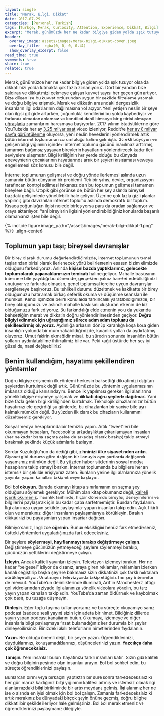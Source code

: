 ```yaml
---
layout: single
title: "Merak, Bilgi, Dikkat"
date: 2017-07-29
categories: [Personal, Turkish]
tags: [Türkçe, Merak, Curiosity, Attention, Experience, Dikkat, Bilgi]
excerpt: "Merak, günümüzde her ne kadar bilgiye giden yolda ışık tutuyor olsa da dikkatimizi yolda tutmakta çok fazla zorlanıyoruz. Dört bir yandan bize saldıran ve dikkatimizi çekmeye çalışan kuvvet sayısı her geçen gün artıyor."
header:
  overlay_image: assets/images/merak-bilgi-dikkat-cover.jpeg
  overlay_filter: rgba(0, 0, 0, 0.44)
  show_overlay_excerpt: false
read_time: true
comments: true
share: true
related: true
---
```


Merak, günümüzde her ne kadar bilgiye giden yolda ışık tutuyor olsa da dikkatimizi yolda tutmakta çok fazla zorlanıyoruz. Dört bir yandan bize saldıran ve dikkatimizi çekmeye çalışan kuvvet sayısı her geçen gün artıyor. Bize düşen ise bu kuvvet ordusundan uygun bir şekilde filtreleme yapmak ve doğru bilgiye erişmek. Merak ve dikkatin arasındaki dengesizlik insanların ilgi odaklarının dağılmasına yol açıyor. Yeni yetişen neslin bir şeye olan ilgisi git gide artarken, çoğunlukla kendilerini bu yolda kaybediyor ve farkında olmadan anlamsız ve kendileri dahil kimseye bir getirisi olmayan [uğraşlarla](https://www.youtube.com/watch?v=xX1KxzSDfiw) zamanlarını harcamaya başlıyorlar. 2017 yılının istatistiklerine göre YouTube’da her ay [3.25 milyar saat](https://fortunelords.com/youtube-statistics/) video izleniyor, Reddit’te [her ay 8 milyar sayfa görüntülenme](http://expandedramblings.com/index.php/reddit-stats/) oluyorsa, yeni neslin heveslerini yönlendirmek artık bütün internet toplumunun sorumluluğu haline gelmiştir. Sürekli büyüyen ve gelişen bilgi yığınının içindeki internet toplumu gücünü inanılmaz arttırmış, tamamen bağımsız yaşayan bireylerin hayatlarını yönlendirecek kadar ileri seviyelere ulaşmıştır. Bilgi kirliliğinin her yerde olduğu bu dünyada ebeveynlerin çocuklarının hayatlarında artık bir şeyleri kısıtlaması ve/veya engellemesi söz konusu bile değil.

İnternet toplumunun gelişmesi ve doğru yönde ilerlemesi aslında uzun zamandır bütün dünyanın bir problemi. Tek bir şahıs, devlet, organizasyon tarafından kontrol edilmesi imkansız olan bu toplumun gelişmesi tamamen bireylere bağlı. Ütopik gibi görünse de, bütün her şey aslında bireysel bazdaki gelişimlerle yönetilebilir hale geliyor. Üzerine çok fazla gizli planlar yapılmış gibi davranılan internet toplumu aslında demokratik bir toplum. Kısaca çoğunluğun ilgisi nerede birleşiyorsa para da oradan sağlanıyor ve oraya aktarılıyor. Yani bireylerin ilgisini yönlendirebildiğiniz konularda başarılı olamamanız işten bile değil.

{% include figure image_path="/assets/images/merak-bilgi-dikkat-1.png" %}{: .align-center}

## Toplumun yapı taşı; bireysel davranışlar

Bir birey olarak durumu değerlendirdiğimizde, internet toplumunun temel taşlarından birisi olarak ilerlenecek yönü belirlemenin esasen bizim elimizde olduğunu farkediyoruz. Aslında **kişisel bazda yaptıklarımız, gelecekte toplum olarak yapacaklarımızın teminatı** haline geliyor. Mahalle baskısının internete bile yayıldığı bu dönemde, gerçekten yalnız hareket edebildiğimizi unutuyor ve farkında olmadan, genel toplumsal tercihe uygun davranışlar sergilemeye başlıyoruz. Bu tehlikeli durumu düzeltmek ve hakikatte bir birey olduğumuzu hatırlamak birkaç seferlik okuma ve düşünme seansları ile mümkün. Kendi içimizde belirli konularda farkındalık yaratabildiğimizde, bir birey olduğumuzu ve aslında mahalle baskısını oluşturan etkenin de biz olduğumuzu fark ediyoruz. Bu farkındalığı elde etmenin yolu da yukarıda bahsettiğim merak ve dikkatin doğru yönlendirilmesinden geçiyor. **Doğru bilgiyi edinmek için uğraştığımız sürece adım adım toplumu da şekillendirmiş oluyoruz.** Aydınlığa arkasını dönüp karanlığa koşa koşa giden insanlığın yolunda bir mum yakabildiğimizde, karanlık yolları da aydınlatmış oluyoruz. Umut fakirin ekmeğidir misali, bu sürecin sonunda insanlığın bütün yollarını aydınlatabilme ihtimalimiz bile var. Peki kağıt üstünde her şey iyi güzel de, nasıl değişebiliriz?

## Benim kullandığım, hayatımı şekillendiren yöntemler

Doğru bilgiye erişmenin ilk yöntemi herkesin bahsettiği dikkatimizi dağıtan şeylerden kurtulmak değil artık. Günümüzde bu yöntemin uygulanmasının imkansız olduğu kanısındayım. Bence ilk yapılması gereken ilgi alanlarına yönelik bilgiye erişmeye çalışmak ve **dikkati doğru şeylerle dağıtmak**. Yani bize fazla gelen bilgi kirliliğinden kurtulmak. Teknolojik cihazlarımızın bütün hayatımızı ele geçirdiği şu günlerde, bu cihazlardan bir saniye bile ayrı kalmak mümkün değil. Bu yüzden ilk olarak bu cihazların kullanımını düzeltmemiz gerekiyor.

Sosyal medya hesaplarında bir temizlik yapın. Artık “tweet”leri bile okunmayan hesapları, Facebook’ta arkadaşlıktan çıkarılamayan insanları (her ne kadar bana saçma gelse de arkadaş olarak bırakıp) takip etmeyi bırakmak şeklinde küçük adımlarla başlayın.

Serdar Kuzuloğlu’nun da dediği gibi, **zihninizi ülke siyasetinden arıtın**. Siyaset gibi duruma göre değişen bir konuyla aynı şartlarda değişerek yaşamamız mümkün değil. Bu yüzden haber sitelerinin sosyal medya hesaplarını takip etmeyi bırakın. İnternet toplumunda bu bilgilere her an istemsiz bir şekilde erişiyoruz zaten. Bunların yerine ilgi alanlarınıza yönelik yayınlar yapan kanalları takip etmeye başlayın.

Bol bol **okuyun**. Burada okumayı kitapla sınırlamanın en saçma şey olduğunu söylemek gerekiyor. Mühim olan kitap okumanız değil, [kaliteli içerik okumanız](https://www.mserdark.com/kitapseverlere-birkac-tavsiye/). İnsanlık tarihinde, hiçbir dönemde bireyler, deneyimlerini ve bilgilerini paylaşmak için bu kadar çaba sarfetmemiştir. Bundan faydalanın. İlgi alanınıza uygun şekilde paylaşımlar yapan insanları takip edin. Açık fikirli olun ve merakınızı diğer insanların paylaşımlarıyla körükleyin. Bırakın dikkatinizi bu paylaşımları yapan insanlar dağıtsın.

Bilmiyorsanız, İngilizce **öğrenin**. Bunun eksikliğini henüz fark etmediyseniz, üstteki yöntemleri uyguladığınızda fark edeceksiniz.

Bir şeylere **söylenmeyi, hayıflanmayı bırakıp değiştirmeye çalışın**. Değiştirmeye gücünüzün yetmeyeceği şeylere söylenmeyi bırakıp, gücünüzün yettiklerini değiştirmeye çalışın.

**İzleyin**. Ancak kaliteli yayınları izleyin. Televizyon izlemeyi bırakın. Her ne kadar “belgesel” izliyor da olsanız, araya giren reklamlar, reklamları izlerken kanalı değiştirip başka şeylere bakmanız sizin dikkatinizi çok farklı noktalara sürükleyebiliyor. Unutmayın, televizyonda takip ettiğiniz her şey internette de mevcut. YouTube’un derinliklerinde illuminati, Arif’in Manchester’a attığı gol videolarından ziyade ilgi alanınıza yönelik videolara yönelin, bu tarz yayın yapan kanalları takip edin. YouTube’da zaman öldürmek ve kaybolmak çok basit, bu tuzağa düşmeyin.

**Dinleyin**. Eğer toplu taşıma kullanıyorsanız ve bu süreçte okuyamıyorsanız podcast (sadece sesli yayın) sizin için adeta bir nimet. Bildiğiniz dillerde yayın yapan podcast kanallarını bulun. Okumaya, izlemeye ve diğer insanlarla bilgi paylaşmaya fırsat bulamadığınız her durumda bir şeyler dinleyebilirsiniz. Elinizdeki akıllı telefonların nimetlerinden faydalanın.

**Yazın.** Ne olduğu önemli değil, bir şeyler yazın. Öğrendiklerinizi, duyduklarınızı, konuşamadıklarınızı, düşüncelerinizi yazın. **Yazcıkça daha çok öğreneceksiniz.**

**Tanışın**. Yeni insanlar bulun, hayatınıza farklı insanları katın. Sizin gibi kaliteli ve doğru bilginin peşinde olan insanları arayın. Bol bol sohbet edin, bu süreçte öğrendiklerinizi paylaşın.

Bunlardan birini veya birkaçını yaptıktan bir süre sonra farkedeceksiniz ki her gün maruz kaldığınız bilgi yığınının kalitesi artmış ve istemsiz olarak ilgi alanlarınızdaki bilgi birikiminde bir artış meydana gelmiş. İlgi alanınız her ne ise o alanda en iyisi olmak için bol bol çalışın. Zamanla farkedeceksiniz ki artık merakınız bu dünyadaki birçok şeyin önüne geçmiş, doğru bilgiye dikkatli bir şekilde ilerliyor hale gelmişsiniz. Bol bol merak etmeniz ve öğrendiklerinizi paylaşmanız dileğiyle..

